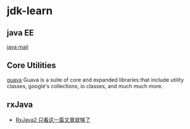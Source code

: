 # jdk-learn
## java EE
[java mail](https://javaee.github.io/javamail/)

## Core Utilities
[guava](https://mvnrepository.com/artifact/com.google.guava/guava) Guava is a suite of core and expanded libraries that include utility classes, google's collections, io classes, and much much more.

## rxJava
- [RxJava2 只看这一篇文章就够了](https://juejin.im/post/5b17560e6fb9a01e2862246f)
